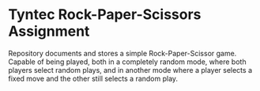 # Tyntec Rock-Paper-Scissors Assignment
Repository documents and stores a simple Rock-Paper-Scissor game.
Capable of being played, both in a completely random mode, where both players select random plays, and in another mode where a player selects a fixed move and the other still selects a random play.

